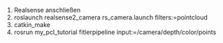 1) Realsense anschließen
2) roslaunch realsense2_camera rs_camera.launch filters:=pointcloud
3) catkin_make
4) rosrun my_pcl_tutorial fitlerpipeline input:=/camera/depth/color/points
